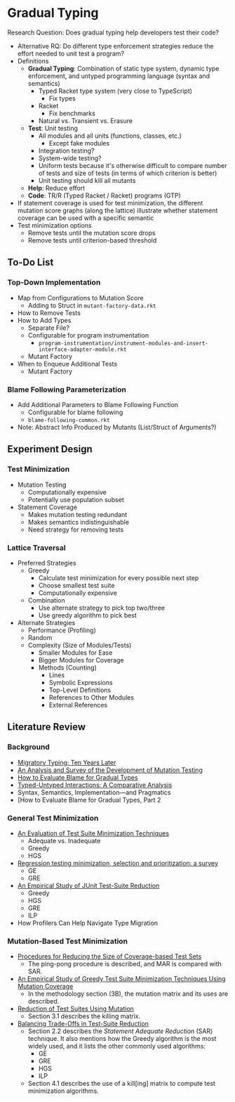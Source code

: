 # Gradual Typing
Research Question: Does gradual typing help developers test their code?
- Alternative RQ: Do different type enforcement strategies reduce the effort needed to unit test a program?
- Definitions
  - **Gradual Typing**: Combination of static type system, dynamic type enforcement, and untyped programming language (syntax and semantics)
    - Typed Racket type system (very close to TypeScript)
      - Fix types
    - Racket
      - Fix benchmarks
    - Natural vs. Transient vs. Erasure
  - **Test**: Unit testing
    - All modules and all units (functions, classes, etc.)
      - Except fake modules
    - Integration testing?
    - System-wide testing?
    - Uniform tests because it's otherwise difficult to compare number of tests and size of tests (in terms of which criterion is better)
    - Unit testing should kill all mutants
  - **Help**: Reduce effort
  - **Code**: TR/R (Typed Racket / Racket) programs (GTP)
- If statement coverage is used for test minimization, the different mutation score graphs (along the lattice) illustrate whether statement coverage can be used with a specific semantic
- Test minimization options
  - Remove tests until the mutation score drops
  - Remove tests until criterion-based threshold
## To-Do List
### Top-Down Implementation
- Map from Configurations to Mutation Score
  - Adding to Struct in `mutant-factory-data.rkt`
- How to Remove Tests
- How to Add Types
  - Separate File?
  - Configurable for program instrumentation
    - `program-instrumentation/instrument-modules-and-insert-interface-adapter-module.rkt`
  - Mutant Factory
- When to Enqueue Additional Tests
  - Mutant Factory
### Blame Following Parameterization
- Add Additional Parameters to Blame Following Function
  - Configurable for blame following
  - `blame-following-common.rkt`
- Note: Abstract Info Produced by Mutants (List/Struct of Arguments?)
## Experiment Design
### Test Minimization
- Mutation Testing
  - Computationally expensive
  - Potentially use population subset
- Statement Coverage
  - Makes mutation testing redundant
  - Makes semantics indistinguishable
  - Need strategy for removing tests
### Lattice Traversal
- Preferred Strategies
  - Greedy
    - Calculate test minimization for every possible next step
    - Choose smallest test suite
    - Computationally expensive
  - Combination
    - Use alternate strategy to pick top two/three
    - Use greedy algorithm to pick best
- Alternate Strategies
  - Performance (Profiling)
  - Random
  - Complexity (Size of Modules/Tests)
  	- Smaller Modules for Ease
  	- Bigger Modules for Coverage
  	- Methods (Counting)
  		- Lines
  		- Symbolic Expressions
  		- Top-Level Definitions
  		- References to Other Modules
  		- External References
## Literature Review
### Background
- [Migratory Typing: Ten Years Later](https://www2.ccs.neu.edu/racket/pubs/typed-racket.pdf)
- [An Analysis and Survey of the Development of Mutation Testing](https://citeseerx.ist.psu.edu/document?doi=d7c38286734419b52de4262c9802ebdfcf4b9447)
- [How to Evaluate Blame for Gradual Types](https://llazarek.github.io/doc/icfp-2021-corrected.pdf)
- [Typed-Untyped Interactions: A Comparative Analysis](https://cs.brown.edu/people/bgreenma/publications/apples-to-apples/gdf-toplas-2023.pdf)
- Syntax, Semantics, Implementation—and Pragmatics
- [How to Evaluate Blame for Gradual Types, Part 2

### General Test Minimization
- [An Evaluation of Test Suite Minimization Techniques](https://www.cqse.eu/fileadmin/content/news/publications/2020-test-suite-minimization-swqd.pdf)
  - Adequate vs. Inadequate
  - Greedy
  - HGS
- [Regression testing minimization, selection and prioritization: a survey](https://coinse.github.io/publications/pdfs/Yoo2010fk.pdf)
  - GE
  - GRE
- [An Empirical Study of JUnit Test-Suite Reduction](https://personal.utdallas.edu/~lxz144130/publications/issre2011.pdf)
  - Greedy
  - HGS
  - GRE
  - ILP
- How Profilers Can Help Navigate Type Migration

### Mutation-Based Test Minimization
- [Procedures for Reducing the Size of Coverage-based Test Sets](https://cs.gmu.edu/~offutt/rsrch/papers/regress.pdf)
  - The ping-pong procedure is described, and MAR is compared with SAR.
- [An Empirical Study of Greedy Test Suite Minimization Techniques Using Mutation Coverage](https://ieeexplore.ieee.org/stamp/stamp.jsp?arnumber=10160008)
  - In the methodology section (3B), the mutation matrix and its uses are described.
- [Reduction of Test Suites Using Mutation](https://link.springer.com/content/pdf/10.1007/978-3-642-28872-2_29.pdf)
  - Section 3.1 describes the killing matrix.
- [Balancing Trade-Offs in Test-Suite Reduction](https://users.ece.utexas.edu/~gligoric/papers/ShiETAL14EvolRed.pdf)
  - Section 2.2 describes the *Statement Adequate Reduction* (SAR) technique. It also mentions how the Greedy algorithm is the most widely used, and it lists the other commonly used algorithms:
    - GE
    - GRE
    - HGS
    - ILP
  - Section 4.1 describes the use of a kill\[ing] matrix to compute test minimization algorithms.
